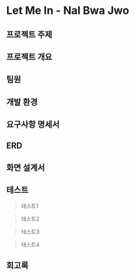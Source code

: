 # Let Me In - Nal Bwa Jwo





## 프로젝트 주제

## 프로젝트 개요

## 팀원



## 개발 환경 

## 요구사항 명세서 

## ERD

## 화면 설계서 



## 테스트 
> 테스트1

> 테스트2

> 테스트3

> 테스트4




## 회고록
